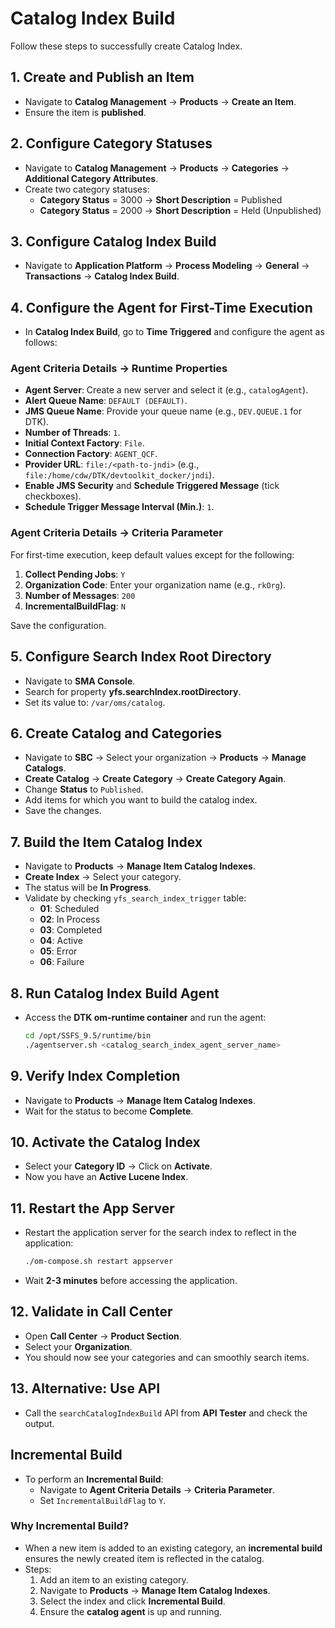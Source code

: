 # Catalog Index Build

Follow these steps to successfully create Catalog Index.

## 1. Create and Publish an Item
- Navigate to **Catalog Management** → **Products** → **Create an Item**.
- Ensure the item is **published**.

## 2. Configure Category Statuses
- Navigate to **Catalog Management** → **Products** → **Categories** → **Additional Category Attributes**.
- Create two category statuses:
  - **Category Status** = 3000 → **Short Description** = Published
  - **Category Status** = 2000 → **Short Description** = Held (Unpublished)

## 3. Configure Catalog Index Build
- Navigate to **Application Platform** → **Process Modeling** → **General** → **Transactions** → **Catalog Index Build**.

## 4. Configure the Agent for First-Time Execution
- In **Catalog Index Build**, go to **Time Triggered** and configure the agent as follows:

### **Agent Criteria Details → Runtime Properties**
- **Agent Server**: Create a new server and select it (e.g., `catalogAgent`).
- **Alert Queue Name**: `DEFAULT (DEFAULT)`.
- **JMS Queue Name**: Provide your queue name (e.g., `DEV.QUEUE.1` for DTK).
- **Number of Threads**: `1`.
- **Initial Context Factory**: `File`.
- **Connection Factory**: `AGENT_QCF`.
- **Provider URL**: `file:/<path-to-jndi>` (e.g., `file:/home/cdw/DTK/devtoolkit_docker/jndi`).
- **Enable JMS Security** and **Schedule Triggered Message** (tick checkboxes).
- **Schedule Trigger Message Interval (Min.)**: `1`.

### **Agent Criteria Details → Criteria Parameter**
For first-time execution, keep default values except for the following:
1. **Collect Pending Jobs**: `Y`
2. **Organization Code**: Enter your organization name (e.g., `rkOrg`).
3. **Number of Messages**: `200`
4. **IncrementalBuildFlag**: `N`

Save the configuration.

## 5. Configure Search Index Root Directory
- Navigate to **SMA Console**.
- Search for property **yfs.searchIndex.rootDirectory**.
- Set its value to: `/var/oms/catalog`.

## 6. Create Catalog and Categories
- Navigate to **SBC** → Select your organization → **Products** → **Manage Catalogs**.
- **Create Catalog** → **Create Category** → **Create Category Again**.
- Change **Status** to `Published`.
- Add items for which you want to build the catalog index.
- Save the changes.

## 7. Build the Item Catalog Index
- Navigate to **Products** → **Manage Item Catalog Indexes**.
- **Create Index** → Select your category.
- The status will be **In Progress**.
- Validate by checking `yfs_search_index_trigger` table:
  - **01**: Scheduled
  - **02**: In Process
  - **03**: Completed
  - **04**: Active
  - **05**: Error
  - **06**: Failure

## 8. Run Catalog Index Build Agent
- Access the **DTK om-runtime container** and run the agent:
  ```sh
  cd /opt/SSFS_9.5/runtime/bin
  ./agentserver.sh <catalog_search_index_agent_server_name>
  ```

## 9. Verify Index Completion
- Navigate to **Products** → **Manage Item Catalog Indexes**.
- Wait for the status to become **Complete**.

## 10. Activate the Catalog Index
- Select your **Category ID** → Click on **Activate**.
- Now you have an **Active Lucene Index**.

## 11. Restart the App Server
- Restart the application server for the search index to reflect in the application:
  ```sh
  ./om-compose.sh restart appserver
  ```
- Wait **2-3 minutes** before accessing the application.

## 12. Validate in Call Center
- Open **Call Center** → **Product Section**.
- Select your **Organization**.
- You should now see your categories and can smoothly search items.

## 13. Alternative: Use API
- Call the `searchCatalogIndexBuild` API from **API Tester** and check the output.

## Incremental Build
- To perform an **Incremental Build**:
  - Navigate to **Agent Criteria Details** → **Criteria Parameter**.
  - Set `IncrementalBuildFlag` to `Y`.

### **Why Incremental Build?**
- When a new item is added to an existing category, an **incremental build** ensures the newly created item is reflected in the catalog.
- Steps:
  1. Add an item to an existing category.
  2. Navigate to **Products** → **Manage Item Catalog Indexes**.
  3. Select the index and click **Incremental Build**.
  4. Ensure the **catalog agent** is up and running.

